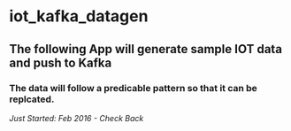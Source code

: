 # iot_kafka_datagen
## The following App will generate sample IOT data and push to Kafka ##
### The data will follow a predicable pattern so that it can be replcated. ###
*Just Started: Feb 2016 - Check Back*
